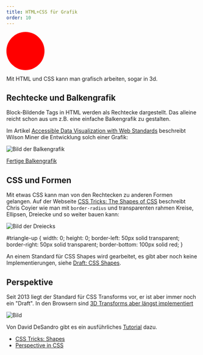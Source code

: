 ```yaml
---
title: HTML+CSS für Grafik
order: 10
---
```


<div style="width: 100px; height: 100px; background: red; -moz-border-radius: 50px; -webkit-border-radius: 50px; border-radius: 50px; color: red; margin: 10px 0px"></div>


Mit HTML und CSS kann man grafisch arbeiten, sogar in 3d.

## Rechtecke und Balkengrafik

Block-Bildende Tags in HTML werden als Rechtecke dargestellt. Das
alleine reicht schon aus um z.B. eine einfache Balkengrafik zu gestalten.

Im Artikel [Accessible Data Visualization with Web Standards](http://alistapart.com/article/accessibledatavisualization)
beschreibt  Wilson Miner die Entwicklung solch einer Grafik:

![Bild der Balkengrafik](/images/balken.png)

[Fertige Balkengrafik](http://alistapart.com/d/accessibledata/example-barchart.html)

## CSS und Formen

Mit etwas CSS kann man von den Rechtecken zu anderen Formen gelangen.
Auf der Webseite [CSS Tricks: The Shapes of CSS](https://css-tricks.com/examples/ShapesOfCSS/) beschreibt
Chris Coyier wie man mit `border-radius` und transparenten rahmen
Kreise, Ellipsen, Dreiecke und so weiter bauen kann:

![Bild der Dreiecks](/images/dreieck.png)

<css>
#triangle-up { 
   width: 0; height: 0; 
   border-left: 50px solid transparent; 
   border-right: 50px solid transparent; 
   border-bottom: 100px solid red; 
} 
</css>

An einem Standard für CSS Shapes wird gearbeitet, es gibt aber noch
keine Implementierungen, siehe [Draft: CSS Shapes](https://drafts.csswg.org/css-shapes/).


## Perspektive

Seit 2013 liegt der Standard für CSS Transforms vor, er
ist aber immer noch ein "Draft".  In den Browsern sind [3D Transforms aber längst implementiert](http://caniuse.com/#search=perspective)

![Bild](/images/weather-app-transition.png)

Von David DeSandro gibt es ein ausführliches [Tutorial](http://desandro.github.io/3dtransforms/) dazu.


* [CSS Tricks: Shapes](https://css-tricks.com/examples/ShapesOfCSS/)
* [Perspective in CSS](https://www.w3.org/TR/css-transforms-1/)
